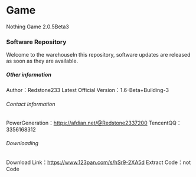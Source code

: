 # Game
Nothing Game 2.0.5Beta3

### Software Repository
Welcome to the warehouseIn this repository, software updates are released as soon as they are available.

##### Other information
Author：Redstone233
Latest Official Version：1.6-Beta+Building-3

###### Contact Information
PowerGeneration：https://afdian.net/@Redstone2337200
TencentQQ：3356168312

###### Downloading
Download Link：https://www.123pan.com/s/hSr9-2XA5d  Extract Code：not Code
